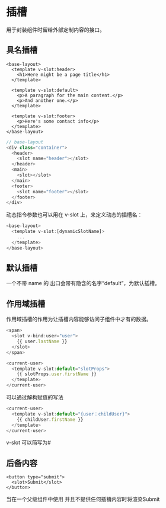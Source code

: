 # 插槽

用于封装组件时留给外部定制内容的接口。

## 具名插槽

```JS
<base-layout>
  <template v-slot:header>
    <h1>Here might be a page title</h1>
  </template>

  <template v-slot:default>
    <p>A paragraph for the main content.</p>
    <p>And another one.</p>
  </template>

  <template v-slot:footer>
    <p>Here's some contact info</p>
  </template>
</base-layout>
```

```js
// base-layout
<div class="container">
  <header>
    <slot name="header"></slot>
  </header>
  <main>
    <slot></slot>
  </main>
  <footer>
    <slot name="footer"></slot>
  </footer>
</div>
```

动态指令参数也可以用在 v-slot 上，来定义动态的插槽名：

```js
<base-layout>
  <template v-slot:[dynamicSlotName]>
    ...
  </template>
</base-layout>
```

## 默认插槽

一个不带 name 的 <slot> 出口会带有隐含的名字“default”，为默认插槽。

## 作用域插槽

作用域插槽的作用为让插槽内容能够访问子组件中才有的数据。

```js
<span>
  <slot v-bind:user="user">
    {{ user.lastName }}
  </slot>
</span>
```

```js
<current-user>
  <template v-slot:default="slotProps">
    {{ slotProps.user.firstName }}
  </template>
</current-user>
```

可以通过解构赋值的写法
```js
<current-user>
  <template v-slot:default="{user：childUser}">
    {{ childUser.firstName }}
  </template>
</current-user>
```

v-slot 可以简写为#

## 后备内容

```JS
<button type="submit">
  <slot>Submit</slot>
</button>
```

当在一个父级组件中使用 <submit-button> 并且不提供任何插槽内容时将渲染Submit


